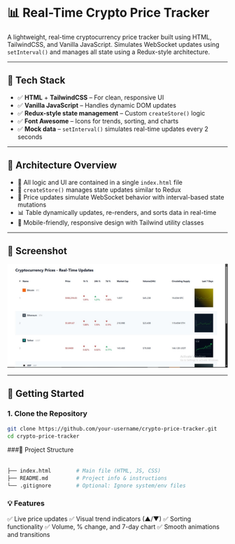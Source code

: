 # 📊 Real-Time Crypto Price Tracker

A lightweight, real-time cryptocurrency price tracker built using HTML, TailwindCSS, and Vanilla JavaScript. Simulates WebSocket updates using `setInterval()` and manages all state using a Redux-style architecture.

---

## 🧰 Tech Stack

- ✅ **HTML** + **TailwindCSS** – For clean, responsive UI  
- ✅ **Vanilla JavaScript** – Handles dynamic DOM updates  
- ✅ **Redux-style state management** – Custom `createStore()` logic  
- ✅ **Font Awesome** – Icons for trends, sorting, and charts  
- ✅ **Mock data** – `setInterval()` simulates real-time updates every 2 seconds  

---

## 🧱 Architecture Overview

- 📄 All logic and UI are contained in a single `index.html` file  
- 🧠 `createStore()` manages state updates similar to Redux  
- 🔁 Price updates simulate WebSocket behavior with interval-based state mutations  
- 📊 Table dynamically updates, re-renders, and sorts data in real-time  
- 📱 Mobile-friendly, responsive design with Tailwind utility classes  

---




## 📸 Screenshot

<img src="https://raw.githubusercontent.com/ishwarisukhadeoathare/Real-Time-Crypto-Price-Tracker/main/crypto.jpg" alt="Crypto Tracker Screenshot" width="700" />

---

## 🚀 Getting Started

### 1. Clone the Repository

```bash
git clone https://github.com/your-username/crypto-price-tracker.git
cd crypto-price-tracker

```
###📂 Project Structure
```bash

├── index.html        # Main file (HTML, JS, CSS)
├── README.md         # Project info & instructions
└── .gitignore        # Optional: Ignore system/env files
```

### 💡 Features
✅ Live price updates
✅ Visual trend indicators (▲/▼)
✅ Sorting functionality
✅ Volume, % change, and 7-day chart
✅ Smooth animations and transitions


